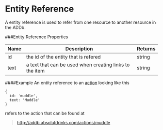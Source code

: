 ﻿Entity Reference
================
A entity reference is used to refer from one resource to another resource in the ADDb.

###Entity Reference Properties
<table>
    <thead>
        <tr>
            <th>Name</th>
            <th>Description</th>
            <th>Returns</th>
        </tr>
    </thead>
    <tbody>
        <tr>
            <td>id</td>
            <td>the id of the entity that is refered</td>
            <td>string</td>
        </tr>
        <tr>
            <td>text</td>
            <td>a text that can be used when creating links to the item</td>
            <td>string</td>
        </tr>
    </tbody>
</table>

####Example
An entity reference to an [action](/drinks-api/docs/v2/actions) looking like this

    {
      id: 'muddle',
      text: 'Muddle'
    }

refers to the action that can be found at

> http://addb.absolutdrinks.com/actions/muddle